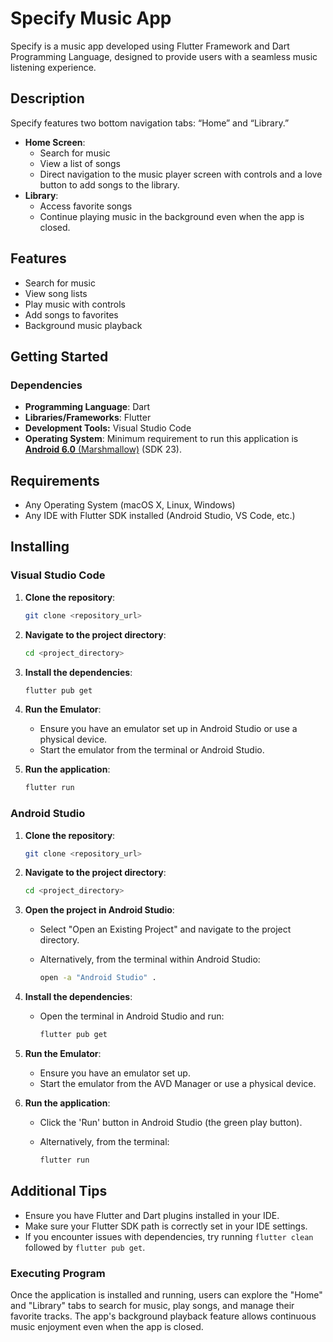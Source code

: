 # Specify Music App

Specify is a music app developed using Flutter Framework and Dart Programming Language, designed to provide users with a seamless music listening experience.

## Description

Specify features two bottom navigation tabs: “Home” and “Library.”

- **Home Screen**:
    - Search for music
    - View a list of songs
    - Direct navigation to the music player screen with controls and a love button to add songs to the library.
- **Library**:
    - Access favorite songs
    - Continue playing music in the background even when the app is closed.

## Features

- Search for music
- View song lists
- Play music with controls
- Add songs to favorites
- Background music playback

## Getting Started

### Dependencies

- **Programming Language**: Dart
- **Libraries/Frameworks**: Flutter
- **Development Tools:** Visual Studio Code
- **Operating System**: Minimum requirement to run this application is [**Android 6.0** (Marshmallow)](https://developer.android.com/tools/releases/platforms) (SDK 23).

## Requirements

- Any Operating System (macOS X, Linux, Windows)
- Any IDE with Flutter SDK installed (Android Studio, VS Code, etc.)

## Installing

### Visual Studio Code

1. **Clone the repository**:
    
    ```bash
    git clone <repository_url>
    
    ```
    
2. **Navigate to the project directory**:
    
    ```bash
    cd <project_directory>
    
    ```
    
3. **Install the dependencies**:
    
    ```bash
    flutter pub get
    
    ```
    
4. **Run the Emulator**:
    - Ensure you have an emulator set up in Android Studio or use a physical device.
    - Start the emulator from the terminal or Android Studio.
5. **Run the application**:
    
    ```bash
    flutter run
    
    ```
    

### Android Studio

1. **Clone the repository**:
    
    ```bash
    git clone <repository_url>
    
    ```
    
2. **Navigate to the project directory**:
    
    ```bash
    cd <project_directory>
    
    ```
    
3. **Open the project in Android Studio**:
    - Select "Open an Existing Project" and navigate to the project directory.
    - Alternatively, from the terminal within Android Studio:
        
        ```bash
        open -a "Android Studio" .
        
        ```
        
4. **Install the dependencies**:
    - Open the terminal in Android Studio and run:
        
        ```bash
        flutter pub get
        
        ```
        
5. **Run the Emulator**:
    - Ensure you have an emulator set up.
    - Start the emulator from the AVD Manager or use a physical device.
6. **Run the application**:
    - Click the 'Run' button in Android Studio (the green play button).
    - Alternatively, from the terminal:
        
        ```bash
        flutter run
        
        ```
        

## Additional Tips

- Ensure you have Flutter and Dart plugins installed in your IDE.
- Make sure your Flutter SDK path is correctly set in your IDE settings.
- If you encounter issues with dependencies, try running `flutter clean` followed by `flutter pub get`.

### Executing Program

Once the application is installed and running, users can explore the "Home" and "Library" tabs to search for music, play songs, and manage their favorite tracks. The app's background playback feature allows continuous music enjoyment even when the app is closed.
